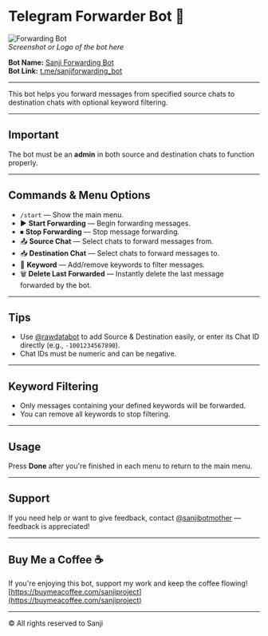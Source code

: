 # Telegram Forwarder Bot 🤖

![Forwarding Bot](dash.png)  
*Screenshot or Logo of the bot here*

**Bot Name:** [Sanji Forwarding Bot](https://t.me/sanjiforwarding_bot)  
**Bot Link:** [t.me/sanjiforwarding_bot](https://t.me/sanjiforwarding_bot)

---

This bot helps you forward messages from specified source chats to destination chats with optional keyword filtering.

---

## Important

The bot must be an **admin** in both source and destination chats to function properly.

---

## Commands & Menu Options

- `/start` — Show the main menu.  
- ▶️ **Start Forwarding** — Begin forwarding messages.  
- ⏹ **Stop Forwarding** — Stop message forwarding.  
- 📤 **Source Chat** — Select chats to forward messages from.  
- 📥 **Destination Chat** — Select chats to forward messages to.  
- 🔑 **Keyword** — Add/remove keywords to filter messages.  
- 🗑 **Delete Last Forwarded** — Instantly delete the last message forwarded by the bot.

---

## Tips

- Use [@rawdatabot](https://t.me/rawdatabot) to add Source & Destination easily, or enter its Chat ID directly (e.g., `-1001234567890`).  
- Chat IDs must be numeric and can be negative.

---

## Keyword Filtering

- Only messages containing your defined keywords will be forwarded.  
- You can remove all keywords to stop filtering.

---

## Usage

Press **Done** after you're finished in each menu to return to the main menu.

---

## Support

If you need help or want to give feedback, contact [@sanjibotmother](https://t.me/sanjibotmother) — feedback is appreciated!

---

## Buy Me a Coffee ☕

If you're enjoying this bot, support my work and keep the coffee flowing!  
[https://buymeacoffee.com/sanjiproject](https://buymeacoffee.com/sanjiproject)

---

© All rights reserved to Sanji
